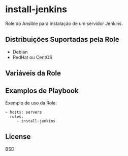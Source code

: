 install-jenkins
=========

Role do Ansible para instalação de um servidor Jenkins.

Distribuições Suportadas pela Role
------------

- Debian
- RedHat ou CentOS

Variáveis da Role 
--------------


Examplos de Playbook
----------------

Exemplo de uso da Role:

    - hosts: servers
      roles:
         - install-jenkins

License
-------

BSD
